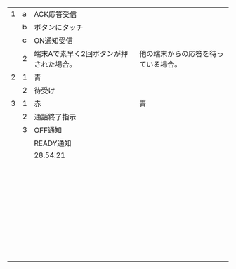 |      |      |                                        |                                      |
| ---- | ---- | -------------------------------------- | ------------------------------------ |
| 1    | a    | ACK応答受信                            |                                      |
|      | b    | ボタンにタッチ                         |                                      |
|      | c    | ON通知受信                             |                                      |
|      | 2    | 端末Aで素早く2回ボタンが押された場合。 | 他の端末からの応答を待っている場合。 |
| 2    | 1    | 青                                     |                                      |
|      | 2    | 待受け                                 |                                      |
| 3    | 1    | 赤                                     | 青                                   |
|      | 2    | 通話終了指示                           |                                      |
|      | 3    | OFF通知                                |                                      |
|      |      | READY通知                              |                                      |
|      |      | 28.54.21                               |                                      |
|      |      |                                        |                                      |
|      |      |                                        |                                      |
|      |      |                                        |                                      |
|      |      |                                        |                                      |
|      |      |                                        |                                      |
|      |      |                                        |                                      |
|      |      |                                        |                                      |
|      |      |                                        |                                      |
|      |      |                                        |                                      |
|      |      |                                        |                                      |
|      |      |                                        |                                      |
|      |      |                                        |                                      |
|      |      |                                        |                                      |
|      |      |                                        |                                      |
|      |      |                                        |                                      |
|      |      |                                        |                                      |
|      |      |                                        |                                      |
|      |      |                                        |                                      |
|      |      |                                        |                                      |
|      |      |                                        |                                      |
|      |      |                                        |                                      |
|      |      |                                        |                                      |
|      |      |                                        |                                      |
|      |      |                                        |                                      |
|      |      |                                        |                                      |
|      |      |                                        |                                      |
|      |      |                                        |                                      |
|      |      |                                        |                                      |
|      |      |                                        |                                      |
|      |      |                                        |                                      |
|      |      |                                        |                                      |
|      |      |                                        |                                      |
|      |      |                                        |                                      |
|      |      |                                        |                                      |
|      |      |                                        |                                      |
|      |      |                                        |                                      |
|      |      |                                        |                                      |
|      |      |                                        |                                      |

